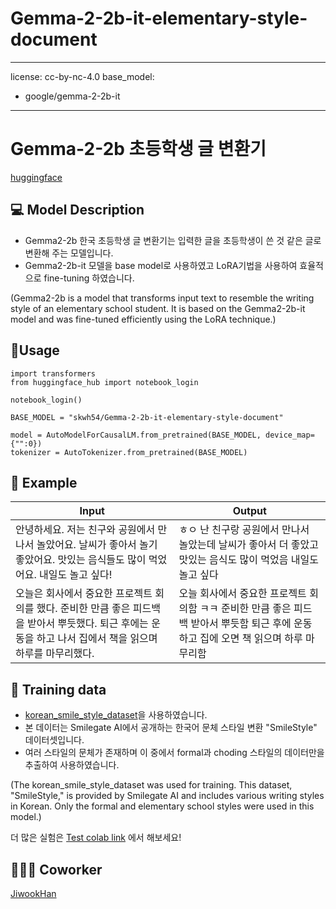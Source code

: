 # Gemma-2-2b-it-elementary-style-document

---
license: cc-by-nc-4.0
base_model:
- google/gemma-2-2b-it
---

# Gemma-2-2b 초등학생 글 변환기

[huggingface](https://huggingface.co/skwh54/Gemma-2-2b-it-elementary-style-document)

## 💻 Model Description
- Gemma2-2b 한국 초등학생 글 변환기는 입력한 글을 초등학생이 쓴 것 같은 글로 변환해 주는 모델입니다.
- Gemma2-2b-it 모델을 base model로 사용하였고 LoRA기법을 사용하여 효율적으로 fine-tuning 하였습니다. 

(Gemma2-2b is a model that transforms input text to resemble the writing style of an elementary school student. It is based on the Gemma2-2b-it model and was fine-tuned efficiently using the LoRA technique.)

## 🚦Usage
```
import transformers
from huggingface_hub import notebook_login

notebook_login()

BASE_MODEL = "skwh54/Gemma-2-2b-it-elementary-style-document"

model = AutoModelForCausalLM.from_pretrained(BASE_MODEL, device_map={"":0})
tokenizer = AutoTokenizer.from_pretrained(BASE_MODEL)
```

## 📂 Example
|  Input  |  Output  |
|---------|----------|
| 안녕하세요. 저는 친구와 공원에서 만나서 놀았어요. 날씨가 좋아서 놀기 좋았어요. 맛있는 음식들도 많이 먹었어요. 내일도 놀고 싶다! | ㅎㅇ 난 친구랑 공원에서 만나서 놀았는데 날씨가 좋아서 더 좋았고 맛있는 음식도 많이 먹었음 내일도 놀고 싶다 |
|오늘은 회사에서 중요한 프로젝트 회의를 했다. 준비한 만큼 좋은 피드백을 받아서 뿌듯했다. 퇴근 후에는 운동을 하고 나서 집에서 책을 읽으며 하루를 마무리했다.|오늘 회사에서 중요한 프로젝트 회의함 ㅋㅋ 준비한 만큼 좋은 피드백 받아서 뿌듯함 퇴근 후에 운동하고 집에 오면 책 읽으며 하루 마무리함|


## 📃 Training data
- [korean_smile_style_dataset](https://github.com/smilegate-ai/korean_smile_style_dataset)을 사용하였습니다.
- 본 데이터는 Smilegate AI에서 공개하는 한국어 문체 스타일 변환 "SmileStyle" 데이터셋입니다.
- 여러 스타일의 문체가 존재하며 이 중에서 formal과 choding 스타일의 데이터만을 추출하여 사용하였습니다.

(The korean_smile_style_dataset was used for training. This dataset, "SmileStyle," is provided by Smilegate AI and includes various writing styles in Korean. Only the formal and elementary school styles were used in this model.)


더 많은 실험은 [Test colab link](https://colab.research.google.com/drive/1tWEx-uwiF84N0a964Q_9fm4x9lg8d5k3?usp=sharing#scrollTo=uGRtxPNmYeKK) 에서 해보세요!

## 🏃‍♂️‍➡️ Coworker
[JiwookHan](https://huggingface.co/mreraser) 
